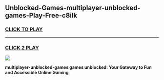 
## Unblocked-Games-multiplayer-unblocked-games-Play-Free-c8ilk
<h3>
<a href="https://premium76.site?title=multiplayer-unblocked-games&ref=20A">CLICK TO PLAY</a></h3>
<hr>

<h3>
<a href="https://premium76.site?title=multiplayer-unblocked-games&ref=20A">CLICK 2 PLAY</a>
  
</h3>

<a href="https://premium76.site?title=multiplayer-unblocked-games&ref=20A"><img src="https://clearcache.store/games.png"></a>


**multiplayer-unblocked-games games unblocked: Your Gateway to Fun and Accessible Online Gaming**
